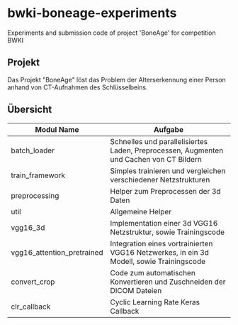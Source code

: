 # bwki-boneage-experiments
Experiments and submission code of project 'BoneAge' for competition BWKI

## Projekt
Das Projekt "BoneAge" löst das Problem der Alterserkennung einer Person anhand von CT-Aufnahmen des Schlüsselbeins.

## Übersicht
| Modul Name                 | Aufgabe                                                                                           |
|----------------------------|---------------------------------------------------------------------------------------------------|
| batch_loader               | Schnelles und parallelisiertes Laden, Preprocessen, Augmenten und Cachen von CT Bildern           |
| train_framework            | Simples trainieren und vergleichen verschiedener Netzstrukturen                                   |
| preprocessing              | Helper zum Preprocessen der 3d Daten                                                              |
| util                       | Allgemeine Helper                                                                                 |
| vgg16_3d                   | Implementation einer 3d VGG16 Netzstruktur, sowie Trainingscode                                   |
| vgg16_attention_pretrained | Integration eines vortrainierten VGG16 Netzwerkes, in ein 3d Modell, sowie Trainingscode          |
| convert_crop               | Code zum automatischen Konvertieren und Zuschneiden der DICOM Dateien                             |
| clr_callback               | Cyclic Learning Rate Keras Callback                                                               |
